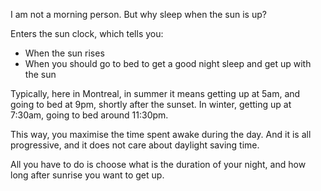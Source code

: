 I am not a morning person. But why sleep when the sun is up?

Enters the sun clock, which tells you:
- When the sun rises
- When you should go to bed to get a good night sleep and get up with the sun

Typically, here in Montreal, in summer it means getting up at 5am, and going to bed at 9pm, shortly after the sunset. In winter, getting up at 7:30am, going to bed around 11:30pm.

This way, you maximise the time spent awake during the day. And it is all progressive, and it does not care about daylight saving time.

All you have to do is choose what is the duration of your night, and how long after sunrise you want to get up.

